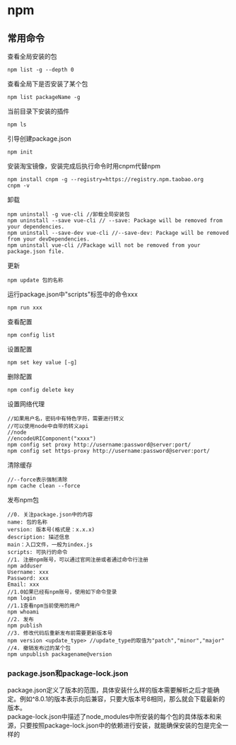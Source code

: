 # npm
## 常用命令
查看全局安装的包  
```
npm list -g --depth 0
```

查看全局下是否安装了某个包  
```
npm list packageName -g
```

当前目录下安装的插件  
```
npm ls
```

引导创建package.json  
```
npm init
```

安装淘宝镜像，安装完成后执行命令时用cnpm代替npm  
```
npm install cnpm -g --registry=https://registry.npm.taobao.org
cnpm -v
```

卸载  
```
npm uninstall -g vue-cli //卸载全局安装包
npm uninstall --save vue-cli // --save: Package will be removed from your dependencies.
npm uninstall --save-dev vue-cli //--save-dev: Package will be removed from your devDependencies.
npm uninstall vue-cli //Package will not be removed from your package.json file.
```

更新  
```
npm update 包的名称
```

运行package.json中"scripts"标签中的命令xxx  
```
npm run xxx
```

查看配置  
```
npm config list
```

设置配置  
```
npm set key value [-g]
```

删除配置  
```
npm config delete key
```

设置网络代理  
```
//如果用户名，密码中有特色字符，需要进行转义
//可以使用node中自带的转义api
//node
//encodeURIComponent("xxxx")
npm config set proxy http://username:password@server:port/
npm config set https-proxy http://username:password@server:port/

```

清除缓存  
```
//--force表示强制清除
npm cache clean --force 
```

发布npm包  
```
//0. 关注package.json中的内容
name: 包的名称
version: 版本号(格式是：x.x.x)
description: 描述信息
main：入口文件，一般为index.js
scripts: 可执行的命令
//1. 注册npm账号，可以通过官网注册或者通过命令行注册
npm adduser
Username: xxx
Password: xxx
Email: xxx
//1.0如果已经有npm账号，使用如下命令登录
npm login
//1.1查看npm当前使用的用户
npm whoami
//2. 发布
npm publish
//3. 修改代码后重新发布前需要更新版本号
npm version <update_type> //update_type的取值为"patch","minor","major"
//4. 撤销发布过的某个包
npm unpublish packagename@version
```

### package.json和package-lock.json  
package.json定义了版本的范围，具体安装什么样的版本需要解析之后才能确定。例如^8.0.1的版本表示向后兼容，只要大版本号8相同，那么就会下载最新的版本。  
package-lock.json中描述了node_modules中所安装的每个包的具体版本和来源，只要按照package-lock.json中的依赖进行安装，就能确保安装的包是完全一样的